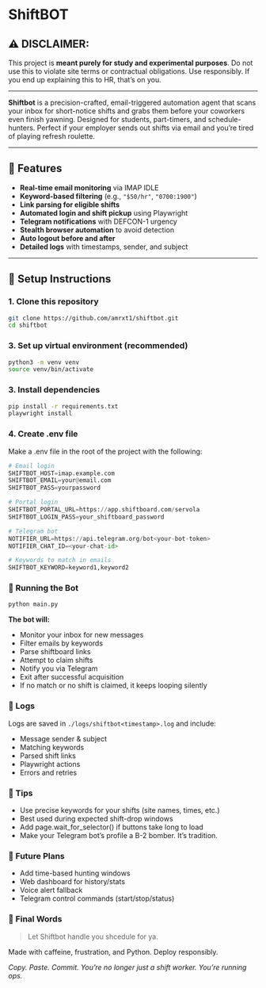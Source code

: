 # ShiftBOT

## ⚠️ DISCLAIMER:

This project is **meant purely for study and experimental purposes**. Do not use this to violate site terms or contractual obligations. Use responsibly. If you end up explaining this to HR, that’s on you.

---

**Shiftbot** is a precision-crafted, email-triggered automation agent that scans your inbox for short-notice shifts and grabs them before your coworkers even finish yawning. Designed for students, part-timers, and schedule-hunters. Perfect if your employer sends out shifts via email and you’re tired of playing refresh roulette.

---

## 🎯 Features

- **Real-time email monitoring** via IMAP IDLE
- **Keyword-based filtering** (e.g., `"$50/hr"`, `"0700:1900"`)
- **Link parsing for eligible shifts**
- **Automated login and shift pickup** using Playwright
- **Telegram notifications** with DEFCON-1 urgency
- **Stealth browser automation** to avoid detection
- **Auto logout before and after**
- **Detailed logs** with timestamps, sender, and subject

---

## 🧪 Setup Instructions

### 1. Clone this repository

```bash
git clone https://github.com/amrxt1/shiftbot.git
cd shiftbot
```

### 3. Set up virtual environment (recommended)

```bash
python3 -m venv venv
source venv/bin/activate
```

### 3. Install dependencies

```bash
pip install -r requirements.txt
playwright install
```

### 4. Create .env file

Make a .env file in the root of the project with the following:

```py
# Email login
SHIFTBOT_HOST=imap.example.com
SHIFTBOT_EMAIL=your@email.com
SHIFTBOT_PASS=yourpassword

# Portal login
SHIFTBOT_PORTAL_URL=https://app.shiftboard.com/servola
SHIFTBOT_LOGIN_PASS=your_shiftboard_password

# Telegram bot
NOTIFIER_URL=https://api.telegram.org/bot<your-bot-token>
NOTIFIER_CHAT_ID=<your-chat-id>

# Keywords to match in emails
SHIFTBOT_KEYWORD=keyword1,keyword2
```

### 🚀 Running the Bot

```bash
python main.py
```

**The bot will:**

- Monitor your inbox for new messages
- Filter emails by keywords
- Parse shiftboard links
- Attempt to claim shifts
- Notify you via Telegram
- Exit after successful acquisition
- If no match or no shift is claimed, it keeps looping silently

### 📁 Logs

Logs are saved in `./logs/shiftbot<timestamp>.log` and include:

- Message sender & subject
- Matching keywords
- Parsed shift links
- Playwright actions
- Errors and retries

### 🧠 Tips

- Use precise keywords for your shifts (site names, times, etc.)
- Best used during expected shift-drop windows
- Add page.wait_for_selector() if buttons take long to load
- Make your Telegram bot’s profile a B-2 bomber. It’s tradition.

### 🧱 Future Plans

- Add time-based hunting windows
- Web dashboard for history/stats
- Voice alert fallback
- Telegram control commands (start/stop/status)

### 🏁 Final Words

> Let Shiftbot handle you shcedule for ya.

Made with caffeine, frustration, and Python. Deploy responsibly.

_Copy. Paste. Commit. You’re no longer just a shift worker. You’re running ops._
